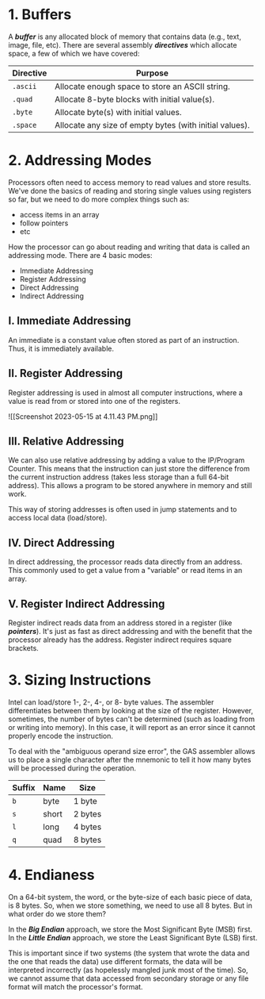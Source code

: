 # 1. Buffers

A ***buffer*** is any allocated block of memory that contains data (e.g., text, image, file, etc). There are several assembly ***directives*** which allocate space, a few of which we have covered: 

| Directive | Purpose | 
| --- | --- |
| `.ascii` | Allocate enough space to store an ASCII string. |
| `.quad` | Allocate 8-byte blocks with initial value(s). | 
| `.byte` | Allocate byte(s) with initial values.
| `.space` | Allocate any size of empty bytes (with initial values). | 

# 2. Addressing Modes

Processors often need to access memory to read values and store results. We've done the basics of reading and storing single values using registers so far, but we need to do more complex things such as:
- access items in an array
- follow pointers
- etc

How the processor can go about reading and writing that data is called an addressing mode. There are 4 basic modes:
- Immediate Addressing
- Register Addressing
- Direct Addressing
- Indirect Addressing

## I. Immediate Addressing

An immediate is a constant value often stored as part of an instruction. Thus, it is immediately available. 

## II. Register Addressing

Register addressing is used in almost all computer instructions, where a value is read from or stored into one of the registers. 


![[Screenshot 2023-05-15 at 4.11.43 PM.png]]

## III. Relative Addressing

We can also use relative addressing by adding a value to the IP/Program Counter. This means that the instruction can just store the difference from the current instruction address (takes less storage than a full 64-bit address). This allows a program to be stored anywhere in memory and still work.

This way of storing addresses is often used in jump statements and to access local data (load/store).

## IV. Direct Addressing

In direct addressing, the processor reads data directly from an address. This commonly used to get a value from a "variable" or read items in an array.

## V. Register Indirect Addressing

Register indirect reads data from an address stored in a register (like ***pointers***). It's just as fast as direct addressing and with the benefit that the processor already has the address. Register indirect requires square brackets. 

# 3. Sizing Instructions

Intel can load/store 1-, 2-, 4-, or 8- byte values. The assembler differentiates between them by looking at the size of the register. However, sometimes, the number of bytes can't be determined (such as loading from or writing into memory). In this case, it will report as an error since it cannot properly encode the instruction.

To deal with the "ambiguous operand size error", the GAS assembler allows us to place a single character after the mnemonic to tell it how many bytes will be processed during the operation. 

| Suffix | Name | Size | 
| --- | --- | --- |
| `b` | byte | 1 byte |
| `s` | short | 2 bytes |
| `l` | long | 4 bytes | 
| `q` | quad | 8 bytes |

# 4. Endianess

On a 64-bit system, the word, or the byte-size of each basic piece of data, is 8 bytes. So, when we store something, we need to use all 8 bytes. But in what order do we store them?

In the ***Big Endian*** approach, we store the Most Significant Byte (MSB) first. In the ***Little Endian*** approach, we store the Least Significant Byte (LSB) first.

This is important since if two systems (the system that wrote the data and the one that reads the data) use different formats, the data will be interpreted incorrectly (as hopelessly mangled junk most of the time). So, we cannot assume that data accessed from secondary storage or any file format will match the processor's format.